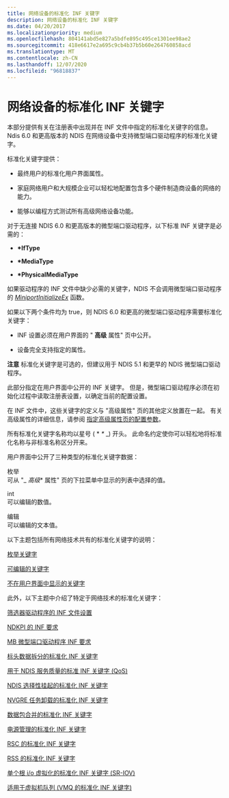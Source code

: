 ```yaml
---
title: 网络设备的标准化 INF 关键字
description: 网络设备的标准化 INF 关键字
ms.date: 04/20/2017
ms.localizationpriority: medium
ms.openlocfilehash: 804141abd5e827a5bdfe895c495ce1301ee98ae2
ms.sourcegitcommit: 418e6617e2a695c9cb4b37b5b60e264760858acd
ms.translationtype: MT
ms.contentlocale: zh-CN
ms.lasthandoff: 12/07/2020
ms.locfileid: "96818837"
---
```

# <a name="standardized-inf-keywords-for-network-devices"></a>网络设备的标准化 INF 关键字





本部分提供有关在注册表中出现并在 INF 文件中指定的标准化关键字的信息。 Ndis 6.0 和更高版本的 NDIS 在网络设备中支持微型端口驱动程序的标准化关键字。

标准化关键字提供：

-   最终用户的标准化用户界面属性。

-   家庭网络用户和大规模企业可以轻松地配置包含多个硬件制造商设备的网络的能力。

-   能够以编程方式测试所有高级网络设备功能。

对于无连接 NDIS 6.0 和更高版本的微型端口驱动程序，以下标准 INF 关键字是必需的：

-   **\*IfType**

-   **\*MediaType**

-   **\*PhysicalMediaType**

如果驱动程序的 INF 文件中缺少必需的关键字，NDIS 不会调用微型端口驱动程序的 [*MiniportInitializeEx*](/windows-hardware/drivers/ddi/ndis/nc-ndis-miniport_initialize) 函数。

如果以下两个条件均为 true，则 NDIS 6.0 和更高的微型端口驱动程序需要标准化关键字：

-   INF 设置必须在用户界面的 " **高级** 属性" 页中公开。

-   设备完全支持指定的属性。

**注意**  标准化关键字是可选的，但建议用于 NDIS 5.1 和更早的 NDIS 微型端口驱动程序。

 

此部分指定在用户界面中公开的 INF 关键字。 但是，微型端口驱动程序必须在初始化过程中读取注册表设置，以确定当前的配置设置。

在 INF 文件中，这些关键字的定义与 "高级属性" 页的其他定义放置在一起。 有关高级属性的详细信息，请参阅 [指定高级属性页的配置参数](specifying-configuration-parameters-for-the-advanced-properties-page.md)。

所有标准化关键字名称均以星号 ( * *\** _) 开头。 此命名约定使你可以轻松地将标准化名称与非标准名称区分开来。

用户界面中公开了三种类型的标准化关键字数据：

<a href="" id="enum"></a>枚举  
可从 "_ *高级** 属性" 页的下拉菜单中显示的列表中选择的值。

<a href="" id="int"></a>int  
可以编辑的数值。

<a href="" id="edit"></a>编辑  
可以编辑的文本值。

以下主题包括所有网络技术共有的标准化关键字的说明：

[枚举关键字](enumeration-keywords.md)

[可编辑的关键字](keywords-that-can-be-edited.md)

[不在用户界面中显示的关键字](keywords-not-displayed-in-the-user-interface.md)

此外，以下主题中介绍了特定于网络技术的标准化关键字：

[筛选器驱动程序的 INF 文件设置](inf-file-settings-for-filter-drivers.md)

[NDKPI 的 INF 要求](inf-requirements-for-ndkpi.md)

[MB 微型端口驱动程序 INF 要求](mb-miniport-driver-inf-requirements.md)

[标头数据拆分的标准化 INF 关键字](standardized-inf-keywords-for-header-data-split.md)

[用于 NDIS 服务质量的标准 INF 关键字 (QoS) ](standardized-inf-keywords-for-ndis-qos.md)

[NDIS 选择性挂起的标准化 INF 关键字](standardized-inf-keywords-for-ndis-selective-suspend.md)

[NVGRE 任务卸载的标准化 INF 关键字](standardized-inf-keywords-for-nvgre-task-offload.md)

[数据包合并的标准化 INF 关键字](standardized-inf-keywords-for-packet-coalescing.md)

[电源管理的标准化 INF 关键字](standardized-inf-keywords-for-power-management.md)

[RSC 的标准化 INF 关键字](standardized-inf-keywords-for-rsc.md)

[RSS 的标准化 INF 关键字](standardized-inf-keywords-for-rss.md)

[单个根 i/o 虚拟化的标准化 INF 关键字 (SR-IOV) ](standardized-inf-keywords-for-sr-iov.md)

[适用于虚拟机队列 (VMQ 的标准化 INF 关键字) ](standardized-inf-keywords-for-vmq.md)

 

